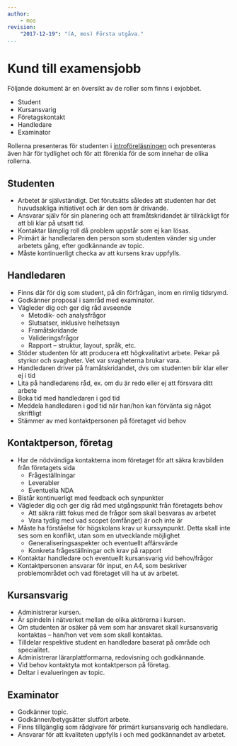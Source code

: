 ```yaml
---
author:
    - mos
revision:
    "2017-12-19": "(A, mos) Första utgåva."
...
```

Kund till examensjobb
==================================




Följande dokument är en översikt av de roller som finns i exjobbet.

<!--more-->

* Student
* Kursansvarig
* Företagskontakt
* Handledare
* Examinator

Rollerna presenteras för studenten i [introföreläsningen](kurser/exjobb#intro) och presenteras även här för tydlighet och för att förenkla för de som innehar de olika rollerna.



Studenten
----------------------------------

* Arbetet är självständigt. Det förutsätts således att studenten har det huvudsakliga initiativet och är den som är drivande.
* Ansvarar själv för sin planering och att framåtskridandet är tillräckligt för att bli klar på utsatt tid.
* Kontaktar lämplig roll då problem uppstår som ej kan lösas.
* Primärt är handledaren den person som studenten vänder sig under arbetets gång, efter godkännande av topic.
* Måste kontinuerligt checka av att kursens krav uppfylls.



Handledaren
----------------------------------

* Finns där för dig som student, på din förfrågan, inom en rimlig tidsrymd.
* Godkänner proposal i samråd med examinator.
* Vägleder dig och ger dig råd avseende
    * Metodik- och analysfrågor
    * Slutsatser, inklusive helhetssyn
    * Framåtskridande
    * Valideringsfrågor
    * Rapport – struktur, layout, språk, etc.
* Stöder studenten för att producera ett högkvalitativt arbete. Pekar på styrkor och svagheter. Vet var svagheterna brukar vara.
* Handledaren driver på framåtskridandet, dvs om studenten blir klar eller ej i tid
* Lita på handledarens råd, ex. om du är redo eller ej att försvara ditt arbete
* Boka tid med handledaren i god tid
* Meddela handledaren i god tid när han/hon kan förvänta sig något skriftligt
* Stämmer av med kontaktpersonen på företaget vid behov



Kontaktperson, företag
----------------------------------

* Har de nödvändiga kontakterna inom företaget för att säkra kravbilden från företagets sida
    * Frågeställningar
    * Leverabler
    * Eventuella NDA
* Bistår kontinuerligt med feedback och synpunkter
* Vägleder dig och ger dig råd med utgångspunkt från företagets behov
    * Att säkra rätt fokus med de frågor som skall besvaras av arbetet
    * Vara tydlig med vad scopet (omfånget) är och inte är
* Måste ha förståelse för högskolans krav ur kurssynpunkt. Detta skall inte ses som en konflikt, utan som en utvecklande möjlighet
    * Generaliseringsaspekter och eventuellt affärsvärde
    * Konkreta frågeställningar och krav på rapport
* Kontaktar handledare och eventuellt kursansvarig vid behov/frågor
* Kontaktpersonen ansvarar för input, en A4, som beskriver problemområdet och vad företaget vill ha ut av arbetet.



Kursansvarig
----------------------------------

* Administrerar kursen.
* Är spindeln i nätverket mellan de olika aktörerna i kursen.
* Om studenten är osäker på vem som har ansvaret skall kursansvarig kontaktas – han/hon vet vem som skall kontaktas.
* Tilldelar respektive student en handledare baserat på område och specialitet.
* Administrerar lärarplattformarna, redovisning och godkännande.
* Vid behov kontaktyta mot kontaktperson på företag.
* Deltar i evalueringen av topic.



Examinator
----------------------------------

* Godkänner topic.
* Godkänner/betygsätter slutfört arbete.
* Finns tillgänglig som rådgivare för primärt kursansvarig och handledare.
* Ansvarar för att kvaliteten uppfylls i och med godkännandet av arbetet.
